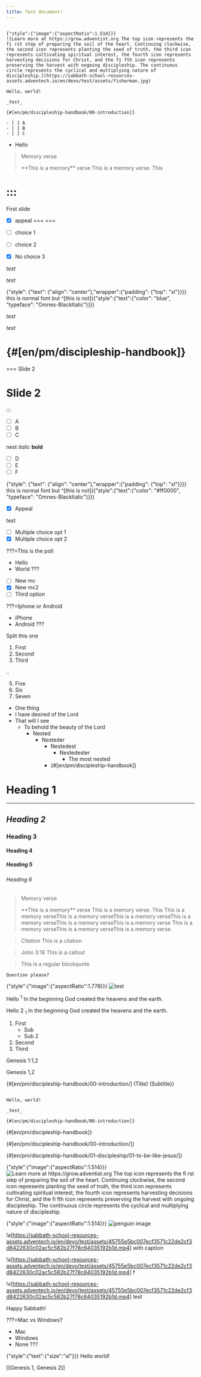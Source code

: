 ```yaml
---
title: Test document!
---
```


```=Additional comments

{"style":{"image":{"aspectRatio":1.514}}}
![Learn more at https://grow.adventist.org The top icon represents the fi rst step of preparing the soil of the heart. Continuing clockwise, the second icon represents planting the seed of truth, the third icon represents cultivating spiritual interest, the fourth icon represents harvesting decisions for Christ, and the fi fth icon represents preserving the harvest with ongoing discipleship. The continuous circle represents the cyclical and multiplying nature of discipleship.](https://sabbath-school-resources-assets.adventech.io/en/devo/test/assets/fisherman.jpg)

Hello, world!

_test_

{#[en/pm/discipleship-handbook/00-introduction]}

- [ ] A
- [ ] B
- [ ] C

```

- Hello

> <p>Memory verse</p>
> **This is a memory** verse This is a memory verse. This

:::
===
First slide

- [x] appeal
===
===

- [ ] choice 1
- [ ] choice 2
- [x] No choice 3

_test_

_test_

{"style": {"text": {"align": "center"},"wrapper":{"padding": {"top": "xl"}}}}
this is normal font but ^[this is not]({"style":{"text":{"color": "blue", "typeface": "Omnes-BlackItalic"}}})

_test_

_test_

{#[en/pm/discipleship-handbook]}
===
===
Slide 2

Slide 2
===
:::

- [ ] A
- [ ] B
- [ ] C

nest _italic_ **bold**

- [ ] D
- [ ] E
- [ ] F

{"style": {"text": {"align": "center"},"wrapper":{"padding": {"top": "xl"}}}}
this is normal font but ^[this is not]({"style":{"text":{"color": "#ff0000", "typeface": "Omnes-BlackItalic"}}})

- [x] Appeal

test

- [ ] Multiple choice opt 1
- [x] Multiple choice opt 2

???=This is the poll
- Hello
- World
???

- [ ] New mc
- [x] New mc2
- [ ] Third option

???=Iphone or Android
- iPhone
- Android
???

Split this one

1. First
2. Second
3. Third

..

5. Five
6. Six
7. Seven

- One thing
- I have desired of the Lord
- That will I see
  - To behold the beauty of the Lord
    - Nested
      - Nesteder
        - Nestedest
          - Nestedester
            - The most nested
        - {#[en/pm/discipleship-handbook]}

# Heading 1

---

## _Heading 2_

### Heading 3

#### Heading 4

##### Heading 5

###### Heading 6

> <p>Memory verse</p>
> **This is a memory** verse This is a memory verse. This
> This is a memory verseThis is a memory verseThis is a memory verseThis is a memory verseThis is a memory verseThis is a memory verse
> This is a memory verseThis is a memory verseThis is a memory verse


> <cite>Citation</cite>
> This is a citation

> <callout>John 3:16</callout>
> This is a callout
 
> This is a regular blockquote


`Question please?`

{"style":{"image":{"aspectRatio":1.778}}}
![test](https://sabbath-school-resources-assets.adventech.io/en/devo/test/blocks/hopess.jpg)

Hello <sup>1</sup> In the beginning God created the heavens and the earth.

Hello 2 <sub>1</sub> In the beginning God created the heavens and the earth.

1. First
   - Sub
   - Sub 2
2. Second
3. Third

Genesis 1:1,2

Genesis 1,2

{#[en/pm/discipleship-handbook/00-introduction/] (Title) (Subtitle)}


```=Additional comments

Hello, world!

_test_

{#[en/pm/discipleship-handbook/00-introduction]}

```

{#[en/pm/discipleship-handbook]}

{#[en/pm/discipleship-handbook/00-introduction/]}

{#[en/pm/discipleship-handbook/01-discipleship/01-to-be-like-jesus/]}

{"style":{"image":{"aspectRatio":1.514}}}
![Learn more at https://grow.adventist.org The top icon represents the fi rst step of preparing the soil of the heart. Continuing clockwise, the second icon represents planting the seed of truth, the third icon represents cultivating spiritual interest, the fourth icon represents harvesting decisions for Christ, and the fi fth icon represents preserving the harvest with ongoing discipleship. The continuous circle represents the cyclical and multiplying nature of discipleship.](https://sabbath-school-resources-assets.adventech.io/en/devo/test/assets/fisherman.jpg)

{"style":{"image":{"aspectRatio":1.514}}}
![penguin image](https://sabbath-school-resources-assets.adventech.io/en/devo/test/assets/fisherman.jpg)

!a[https://sabbath-school-resources-assets.adventech.io/en/devo/test/assets/45755e5bc007ecf3571c22de2cf3d8422630c02ac5c582b27f78c64035192b1d.mp4] with caption

!a[https://sabbath-school-resources-assets.adventech.io/en/devo/test/assets/45755e5bc007ecf3571c22de2cf3d8422630c02ac5c582b27f78c64035192b1d.mp4] f

!v[https://sabbath-school-resources-assets.adventech.io/en/devo/test/assets/45755e5bc007ecf3571c22de2cf3d8422630c02ac5c582b27f78c64035192b1d.mp4] test

Happy Sabbath!

???=Mac vs Windows?
- Mac
- Windows
- None
???

{"style":{"text":{"size":"xl"}}}
Hello world!

[[Genesis 1, Genesis 2]]